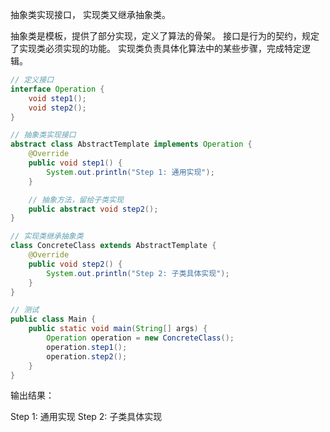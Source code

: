 抽象类实现接口，
实现类又继承抽象类。

抽象类是模板，提供了部分实现，定义了算法的骨架。
接口是行为的契约，规定了实现类必须实现的功能。
实现类负责具体化算法中的某些步骤，完成特定逻辑。

```java
// 定义接口
interface Operation {
    void step1();
    void step2();
}

// 抽象类实现接口
abstract class AbstractTemplate implements Operation {
    @Override
    public void step1() {
        System.out.println("Step 1: 通用实现");
    }

    // 抽象方法，留给子类实现
    public abstract void step2();
}

// 实现类继承抽象类
class ConcreteClass extends AbstractTemplate {
    @Override
    public void step2() {
        System.out.println("Step 2: 子类具体实现");
    }
}

// 测试
public class Main {
    public static void main(String[] args) {
        Operation operation = new ConcreteClass();
        operation.step1();
        operation.step2();
    }
}
```

输出结果：

Step 1: 通用实现
Step 2: 子类具体实现